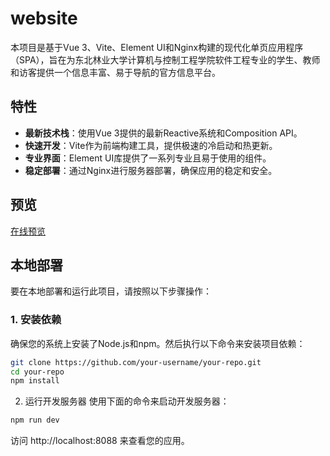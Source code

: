# website

本项目是基于Vue 3、Vite、Element UI和Nginx构建的现代化单页应用程序（SPA），旨在为东北林业大学计算机与控制工程学院软件工程专业的学生、教师和访客提供一个信息丰富、易于导航的官方信息平台。

## 特性

- **最新技术栈**：使用Vue 3提供的最新Reactive系统和Composition API。
- **快速开发**：Vite作为前端构建工具，提供极速的冷启动和热更新。
- **专业界面**：Element UI库提供了一系列专业且易于使用的组件。
- **稳定部署**：通过Nginx进行服务器部署，确保应用的稳定和安全。

## 预览

[在线预览](http://81.70.103.119:8088/)

## 本地部署

要在本地部署和运行此项目，请按照以下步骤操作：

### 1. 安装依赖

确保您的系统上安装了Node.js和npm。然后执行以下命令来安装项目依赖：

```sh
git clone https://github.com/your-username/your-repo.git
cd your-repo
npm install
```

2. 运行开发服务器
使用下面的命令来启动开发服务器：

```sh
npm run dev
```

访问 http://localhost:8088 来查看您的应用。

